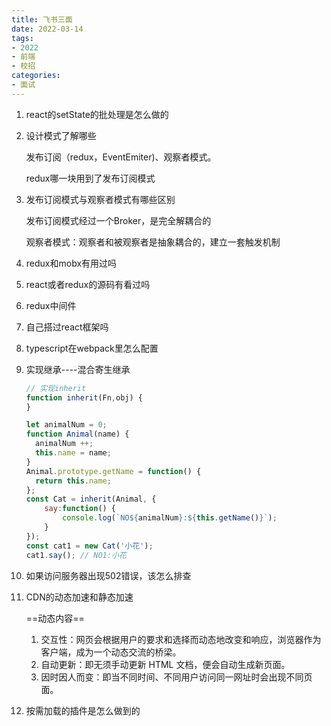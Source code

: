 ```yaml
---
title: 飞书三面
date: 2022-03-14
tags: 
- 2022
- 前端
- 校招
categories: 
- 面试
---
```


1. react的setState的批处理是怎么做的

2. 设计模式了解哪些

   发布订阅（redux，EventEmiter)、观察者模式。

   redux哪一块用到了发布订阅模式

3. 发布订阅模式与观察者模式有哪些区别

   发布订阅模式经过一个Broker，是完全解耦合的

   观察者模式：观察者和被观察者是抽象耦合的，建立一套触发机制

4. redux和mobx有用过吗

5. react或者redux的源码有看过吗

6. redux中间件

7. 自己搭过react框架吗

8. typescript在webpack里怎么配置

9. 实现继承----混合寄生继承

   ```js
   // 实现inherit
   function inherit(Fn,obj) {
   }
   
   let animalNum = 0;
   function Animal(name) {
     animalNum ++;
     this.name = name;
   }
   Animal.prototype.getName = function() {
     return this.name;
   };
   const Cat = inherit(Animal, {  
       say:function() {
           console.log(`NO${animalNum}:${this.getName()}`);
       }
   });
   const cat1 = new Cat('小花');
   cat1.say(); // NO1:小花
   ```

10. 如果访问服务器出现502错误，该怎么排查

11. CDN的动态加速和静态加速

    ==动态内容==

    1.  交互性：网页会根据用户的要求和选择而动态地改变和响应，浏览器作为客户端，成为一个动态交流的桥梁。
    2. 自动更新：即无须手动更新 HTML 文档，便会自动生成新页面。
    3. 因时因人而变：即当不同时间、不同用户访问同一网址时会出现不同页面。

12. 按需加载的插件是怎么做到的